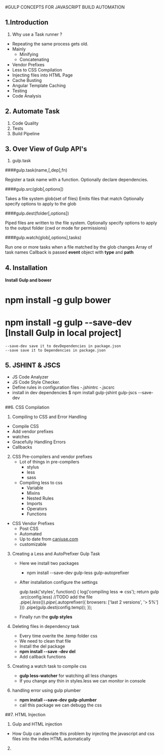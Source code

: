 #GULP CONCEPTS FOR  JAVASCRIPT  BUILD AUTOMATION

## 1.Introduction

1. Why use a Task runner ?

- Repeating the same process gets old.
- Mainly
	- Minifying
	- Concatenating
- Vendor Prefixes
- Less to CSS Compilation
- Injecting files into HTML Page
- Cache Busting
- Angular Template Caching
- Testing
- Code Analysis


## 2. Automate Task

1. Code Quality
2. Tests
3. Build Pipeline

## 3. Over View of Gulp API's

1. gulp.task

####gulp.task(name,[,dep],fn)

Register a task name with a function. Optionally declare dependencies.

####gulp.src(glob[,options])

Takes a file system glob(set of files)
Emits files that match
Optionally specify options to apply to the glob

####gulp.dest(folder[,options])

Piped files are written to the file system.
Optionally specify options to apply to the output folder
(cwd or mode for permissions)

####gulp.watch(glob[,options],tasks)

Run one or more tasks when a file matched by the glob changes
Array of task names
Callback is passed **event** object with **type** and **path**

## 4. Installation

#### Install Gulp and bower

# npm install -g gulp bower
# npm install -g gulp --save-dev [Install Gulp in local 	project]

	--save-dev save it to devDependencies in package.json
	--save save it to Dependencies in package.json

## 5. JSHINT & JSCS

- JS Code Analyzer
- JS Code Style Checker.
- Define rules in configuration files
	-.jshintrc
	-.jscsrc
- install in dev dependencies
 $ npm install gulp-jshint gulp-jscs --save-dev


##6. CSS Compilation

1. Compiling to CSS and Error Handling
 - Compile CSS
 - Add vendor prefixes
 - watches
 - Gracefully Handling Errors
 - Callbacks

2. CSS Pre-compilers and vendor prefixes
	- Lot of things in pre-compilers
		- stylus
		- less
		- sass
	- Compiling less to css
		- Variable
		- Mixins
		- Nested Rules
		- Imports
		- Operators
		- Functions
- CSS Vendor Prefixes
	- Post CSS
	- Automated
	- Up to date from [caniuse.com](caniuse.com)
	- customizable

3. Creating a Less and AutoPrefixer Gulp Task
	- Here we install two packages
		- npm install --save-dev gulp-less gulp-autoprefixer
	- After installation configure the settings

		gulp.task('styles', function() {
	    log('compiling less => css');
	    return gulp
	        .src(config.less) //TODO add the file
	        .pipe($.less())
	        .pipe($.autoprefixer({ browsers: ['last 2 versions', '> 5%'] }))
	        .pipe(gulp.dest(config.temp));
		});

	- Finally run the **gulp styles**

4. Deleting files in dependency task
	- Every time overite the .temp folder css
	- We need to clean that file
	- Install the del package
	- **npm install --save -dev del**
	- Add callback functions

5. Creating a watch task to compile css
	- **gulp less-watcher** for watching all less changes
	- If you change any thin in styles.less we can monitor in console

6. handling error using gulp plumber
	- **npm install --save-dev gulp-plumber**
	- call this package we can debugg the css

##7. HTML Injection

1. Gulp and HTML injection
 - How Gulp can alleviate this problem by injecting the javascript and css files into the index HTML automatically

2.
